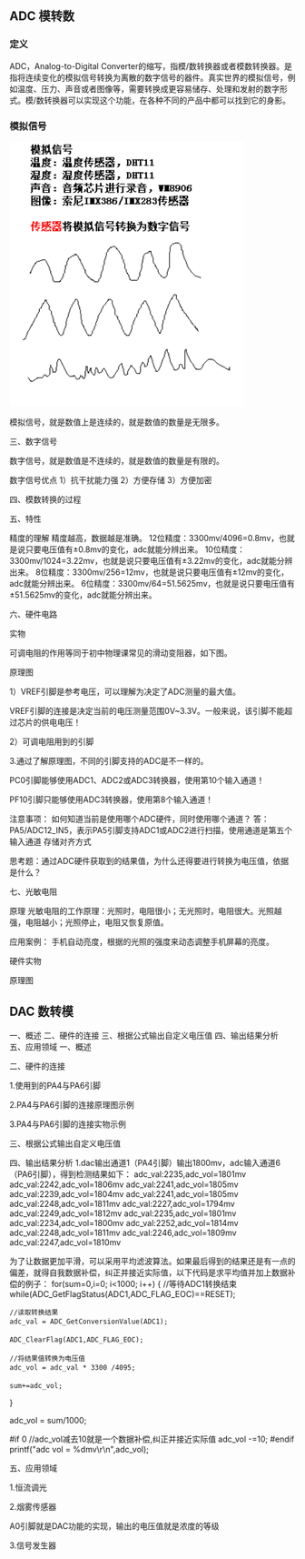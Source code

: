 ## ADC 模转数

### 定义
ADC，Analog-to-Digital Converter的缩写，指模/数转换器或者模数转换器。是指将连续变化的模拟信号转换为离散的数字信号的器件。真实世界的模拟信号，例如温度、压力、声音或者图像等，需要转换成更容易储存、处理和发射的数字形式。模/数转换器可以实现这个功能，在各种不同的产品中都可以找到它的身影。

### 模拟信号

![](./img/016-1.png)

模拟信号，就是数值上是连续的，就是数值的数量是无限多。

三、数字信号


数字信号，就是数值是不连续的，就是数值的数量是有限的。

数字信号优点
1）抗干扰能力强
2）方便存储
3）方便加密

四、模数转换的过程


五、特性


精度的理解
精度越高，数据越是准确。
12位精度：3300mv/4096=0.8mv，也就是说只要电压值有±0.8mv的变化，adc就能分辨出来。
10位精度：3300mv/1024=3.22mv，也就是说只要电压值有±3.22mv的变化，adc就能分辨出来。
8位精度：3300mv/256=12mv，也就是说只要电压值有±12mv的变化，adc就能分辨出来。
6位精度：3300mv/64=51.5625mv，也就是说只要电压值有±51.5625mv的变化，adc就能分辨出来。

六、硬件电路

实物



可调电阻的作用等同于初中物理课常见的滑动变阻器，如下图。


原理图

1）VREF引脚是参考电压，可以理解为决定了ADC测量的最大值。

VREF引脚的连接是决定当前的电压测量范围0V~3.3V。一般来说，该引脚不能超过芯片的供电电压！

2）可调电阻用到的引脚

                          

3.通过了解原理图，不同的引脚支持的ADC是不一样的。


PC0引脚能够使用ADC1、ADC2或ADC3转换器，使用第10个输入通道！


PF10引脚只能够使用ADC3转换器，使用第8个输入通道！

注意事项：
如何知道当前是使用哪个ADC硬件，同时使用哪个通道？
答：PA5/ADC12_IN5，表示PA5引脚支持ADC1或ADC2进行扫描，使用通道是第五个输入通道
存储对齐方式






思考题：通过ADC硬件获取到的结果值，为什么还得要进行转换为电压值，依据是什么？



七、光敏电阻

原理
光敏电阻的工作原理：光照时，电阻很小；无光照时，电阻很大。光照越强，电阻越小；光照停止，电阻又恢复原值。

应用案例：
手机自动亮度，根据的光照的强度来动态调整手机屏幕的亮度。

硬件实物


原理图



## DAC 数转模


一、概述
二、硬件的连接
三、根据公式输出自定义电压值
四、输出结果分析
五、应用领域
一、概述



二、硬件的连接

1.使用到的PA4与PA6引脚

2.PA4与PA6引脚的连接原理图示例

3.PA4与PA6引脚的连接实物示例

三、根据公式输出自定义电压值


四、输出结果分析
1.dac输出通道1（PA4引脚）输出1800mv，adc输入通道6（PA6引脚），得到检测结果如下：
adc_val:2235,adc_vol=1801mv
adc_val:2242,adc_vol=1806mv
adc_val:2241,adc_vol=1805mv
adc_val:2239,adc_vol=1804mv
adc_val:2241,adc_vol=1805mv
adc_val:2248,adc_vol=1811mv
adc_val:2227,adc_vol=1794mv
adc_val:2249,adc_vol=1812mv
adc_val:2235,adc_vol=1801mv
adc_val:2234,adc_vol=1800mv
adc_val:2252,adc_vol=1814mv
adc_val:2248,adc_vol=1811mv
adc_val:2246,adc_vol=1809mv
adc_val:2247,adc_vol=1810mv

为了让数据更加平滑，可以采用平均滤波算法。如果最后得到的结果还是有一点的偏差，就得自我数据补偿，纠正并接近实际值，以下代码是求平均值并加上数据补偿的例子：
for(sum=0,i=0; i<1000; i++)
{
	//等待ADC1转换结束
	while(ADC_GetFlagStatus(ADC1,ADC_FLAG_EOC)==RESET);
	
	//读取转换结果
	adc_val = ADC_GetConversionValue(ADC1);
    
    ADC_ClearFlag(ADC1,ADC_FLAG_EOC);

	//将结果值转换为电压值
	adc_vol = adc_val * 3300 /4095;	
 
	sum+=adc_vol;

}

adc_vol = sum/1000;

#if 0
//adc_vol减去10就是一个数据补偿,纠正并接近实际值
adc_vol -=10;
#endif
printf("adc vol = %dmv\r\n",adc_vol);


五、应用领域

1.恒流调光

2.烟雾传感器

A0引脚就是DAC功能的实现，输出的电压值就是浓度的等级

3.信号发生器



